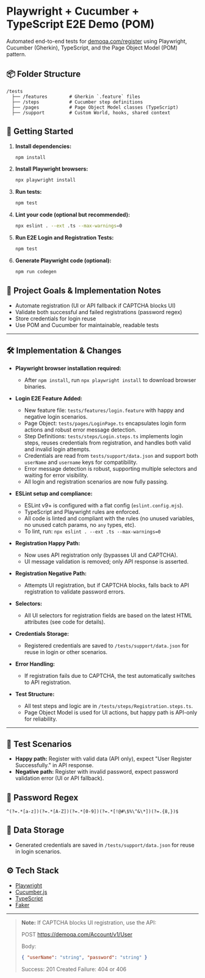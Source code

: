 # Playwright + Cucumber + TypeScript E2E Demo (POM)

Automated end-to-end tests for [demoqa.com/register](https://demoqa.com/register) using Playwright, Cucumber (Gherkin), TypeScript, and the Page Object Model (POM) pattern.

## 📦 Folder Structure

```
/tests
  ├── /features        # Gherkin `.feature` files
  ├── /steps           # Cucumber step definitions
  ├── /pages           # Page Object Model classes (TypeScript)
  ├── /support         # Custom World, hooks, shared context
```




## 🚀 Getting Started

1. **Install dependencies:**
   ```sh
   npm install
   ```

2. **Install Playwright browsers:**
   ```sh
   npx playwright install
   ```

3. **Run tests:**
   ```sh
   npm test
   ```



4. **Lint your code (optional but recommended):**
   ```sh
   npx eslint . --ext .ts --max-warnings=0
   ```

5. **Run E2E Login and Registration Tests:**
   ```sh
   npm test
   ```

5. **Generate Playwright code (optional):**
   ```sh
   npm run codegen
   ```


## 📝 Project Goals & Implementation Notes
- Automate registration (UI or API fallback if CAPTCHA blocks UI)
- Validate both successful and failed registrations (password regex)
- Store credentials for login reuse
- Use POM and Cucumber for maintainable, readable tests

---



## 🛠️ Implementation & Changes

- **Playwright browser installation required:**
  - After `npm install`, run `npx playwright install` to download browser binaries.

- **Login E2E Feature Added:**
  - New feature file: `tests/features/login.feature` with happy and negative login scenarios.
  - Page Object: `tests/pages/LoginPage.ts` encapsulates login form actions and robust error message detection.
  - Step Definitions: `tests/steps/Login.steps.ts` implements login steps, reuses credentials from registration, and handles both valid and invalid login attempts.
  - Credentials are read from `tests/support/data.json` and support both `userName` and `username` keys for compatibility.
  - Error message detection is robust, supporting multiple selectors and waiting for error visibility.
  - All login and registration scenarios are now fully passing.

- **ESLint setup and compliance:**
  - ESLint v9+ is configured with a flat config (`eslint.config.mjs`).
  - TypeScript and Playwright rules are enforced.
  - All code is linted and compliant with the rules (no unused variables, no unused catch params, no `any` types, etc).
  - To lint, run: `npx eslint . --ext .ts --max-warnings=0`
- **Registration Happy Path:**
  - Now uses API registration only (bypasses UI and CAPTCHA).
  - UI message validation is removed; only API response is asserted.
- **Registration Negative Path:**
  - Attempts UI registration, but if CAPTCHA blocks, falls back to API registration to validate password errors.
- **Selectors:**
  - All UI selectors for registration fields are based on the latest HTML attributes (see code for details).
- **Credentials Storage:**
  - Registered credentials are saved to `/tests/support/data.json` for reuse in login or other scenarios.
- **Error Handling:**
  - If registration fails due to CAPTCHA, the test automatically switches to API registration.
- **Test Structure:**
  - All test steps and logic are in `/tests/steps/Registration.steps.ts`.
  - Page Object Model is used for UI actions, but happy path is API-only for reliability.

---


## 🧪 Test Scenarios
- **Happy path:** Register with valid data (API only), expect "User Register Successfully." in API response.
- **Negative path:** Register with invalid password, expect password validation error (UI or API fallback).

## 🔐 Password Regex
```
^(?=.*[a-z])(?=.*[A-Z])(?=.*[0-9])(?=.*[!@#\$%\^&\*])(?=.{8,})$
```

## 📁 Data Storage
- Generated credentials are saved in `/tests/support/data.json` for reuse in login scenarios.

## ⚙️ Tech Stack
- [Playwright](https://playwright.dev/)
- [Cucumber.js](https://github.com/cucumber/cucumber-js)
- [TypeScript](https://www.typescriptlang.org/)
- [Faker](https://fakerjs.dev/)

---

> **Note:** If CAPTCHA blocks UI registration, use the API:
> 
> POST https://demoqa.com/Account/v1/User
> 
> Body:
> ```json
> { "userName": "string", "password": "string" }
> ```
> 
> Success: 201 Created
> Failure: 404 or 406
